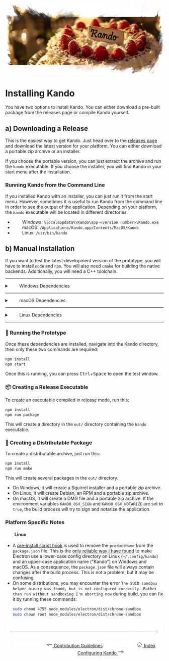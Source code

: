 <!--
SPDX-FileCopyrightText: Simon Schneegans <code@simonschneegans.de>
SPDX-License-Identifier: CC-BY-4.0
-->

<img src="img/banner05.jpg"></img>

# Installing Kando

You have two options to install Kando.
You can either download a pre-built package from the releases page or compile Kando yourself.

## a) Downloading a Release

This is the easiest way to get Kando.
Just head over to the [releases page](https://github.com/kando-menu/kando/releases) and download the latest version for your platform.
You can either download a portable zip archive or an installer.

If you choose the portable version, you can just extract the archive and run the `kando` executable.
If you choose the installer, you will find Kando in your start menu after the installation.

### Running Kando from the Command Line

If you installed Kando with an installer, you can just run it from the start menu.
However, sometimes it is useful to run Kando from the command line in order to see the output of the application.
Depending on your platform, the `kando` executable will be located in different directories:

* <img height="14" width="26" src="https://cdn.simpleicons.org/windows" /> Windows: `%localappdata%\Kando\app-<version number>\Kando.exe`
* <img height="14" width="26" src="https://cdn.simpleicons.org/apple" /> macOS: `/Applications/Kando.app/Contents/MacOS/Kando`
* <img height="14" width="26" src="https://cdn.simpleicons.org/linux/black" /> Linux: `/usr/bin/kando`

## b) Manual Installation

If you want to test the latest development version of the prototype, you will have to install `node` and `npm`.
You will also need `cmake` for building the native backends.
Additionally, you will need a C++ toolchain.

---

<details>
<summary><img height="14" width="26" src="https://cdn.simpleicons.org/windows" /> Windows Dependencies</summary>

On Windows, you can install either Visual Studio or run this to get the build tools:

```
npm install -g windows-build-tools
```

To get `node` and `npm`, you can follow the [official instructions](https://docs.npmjs.com/downloading-and-installing-node-js-and-npm).

</details>

---

<details>
<summary><img height="14" width="26" src="https://cdn.simpleicons.org/apple" /> macOS Dependencies</summary>

On macOS, you will need the Xcode Commandline Tools and CMake.
The latter can easily be installed with [Homebrew](https://brew.sh/):

```
brew install cmake
```

To get `node` and `npm`, you can use [nvm](https://github.com/nvm-sh/nvm).

</details>

---

<details>
<summary><img height="14" width="26" src="https://cdn.simpleicons.org/linux/black" /> Linux Dependencies</summary>

On Linux, `gcc` should already be installed.
However, some additional packages may be required for the native backend modules.
On **Debian-based** distributions you can install them with:

```
sudo apt install nodejs cmake libx11-dev libxtst-dev libwayland-dev libxkbcommon-dev
```

On **Arch-based** distributions you can install them with:

```
sudo pacman -S nodejs npm cmake libx11 libxtst wayland libxkbcommon
```

On **RPM-based** distributions you can install them with:

```
sudo dnf install nodejs cmake libX11-devel libXtst-devel wayland-devel libxkbcommon-devel
```

On GNOME under Wayland you will also need to install the [adapter extension](https://github.com/kando-menu/gnome-shell-integration).
</details>

---

### :rocket: Running the Prototype

Once these dependencies are installed, navigate into the Kando directory, then only these two commands are required:

```
npm install
npm start
```

Once this is running, you can press <kbd>Ctrl</kbd>+<kbd>Space</kbd> to open the test window.

### :package: Creating a Release Executable

To create an executable compiled in release mode, run this: 

```
npm install
npm run package
```

This will create a directory in the `out/` directory containing the `kando` executable.

### :ship: Creating a Distributable Package

To create a distributable archive, just run this:

```
npm install
npm run make
```

This will create several packages in the `out/` directory.
* On Windows, it will create a Squirrel installer and a portable zip archive.
* On Linux, it will create Debian, an RPM and a portable zip archive.
* On macOS, it will create a DMG file and a portable zip archive. If the environment variables `KANDO_OSX_SIGN` and `KANDO_OSX_NOTARIZE` are set to `true`, the build process will try to sign and notarize the application.

### Platform Specific Notes

#### <img height="14" width="26" src="https://cdn.simpleicons.org/linux/black" /> Linux

* A [pre-install script hook](https://github.com/kando-menu/kando/blob/main/package.json#L9) is used to remove the `productName` from the `package.json` file. This is the [only reliable way I have found](https://github.com/kando-menu/kando/issues/411) to make Electron use a lower-case config directory on Linux (`~/.config/kando`) and an upper-case application name ("Kando") on Windows and macOS. As a consequence, the `package.json` file will always contain changes after the build process. This is not a problem, but it may be confusing.
* On some distributions, you may encounter the error `The SUID sandbox helper binary was found, but is not configured correctly. Rather than run without sandboxing I'm aborting now` during build, you can fix it by running these commands:
  ```bash
  sudo chmod 4755 node_modules/electron/dist/chrome-sandbox
  sudo chown root node_modules/electron/dist/chrome-sandbox
  ```

<p align="center"><img src ="img/hr.svg" /></p>

<p align="center">
  <img src="img/nav-space.svg"/>
  <a href="contributing.md"><img src ="img/left-arrow.png"/> Contribution Guidelines</a>
  <img src="img/nav-space.svg"/>
  <a href="README.md"><img src ="img/home.png"/> Index</a>
  <img src="img/nav-space.svg"/>
  <a href="configuring.md">Configuring Kando <img src ="img/right-arrow.png"/></a>
</p>
